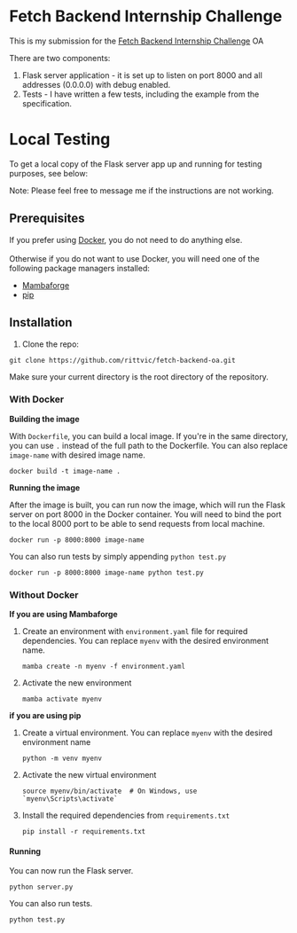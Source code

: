 # Fetch Backend Internship Challenge
This is my submission for the [Fetch Backend Internship Challenge](https://fetch-hiring.s3.us-east-1.amazonaws.com/points-intern.pdf) OA

There are two components:
1. Flask server application - it is set up to listen on port 8000 and all addresses (0.0.0.0) with debug enabled.
2. Tests - I have written a few tests, including the example from the specification.

# Local Testing
To get a local copy of the Flask server app up and running for testing purposes, see below:

Note: Please feel free to message me if the instructions are not working.

## Prerequisites
If you prefer using [Docker](https://www.docker.com/), you do not need to do anything else.
<br><br>
Otherwise if you do not want to use Docker, you will need one of the following package managers installed:
- [Mambaforge](https://mamba.readthedocs.io/en/latest/mamba-installation.html)
- [pip](https://pypi.org/project/pip/)
## Installation
1. Clone the repo:
```
git clone https://github.com/rittvic/fetch-backend-oa.git
```
Make sure your current directory is the root directory of the repository.
### With Docker

<b> Building the image</b>

With `Dockerfile`, you can build a local image. If you're in the same directory, you can use `.` instead of the full path to the Dockerfile.
You can also replace `image-name` with desired image name.
   ```
   docker build -t image-name .
   ```
<b> Running the image </b>

After the image is built, you can run now the image, which will run the Flask server on port 8000 in the Docker container. 
You will need to bind the port to the local 8000 port to be able to send requests from local machine.
```
docker run -p 8000:8000 image-name
```

You can also run tests by simply appending `python test.py` 
```
docker run -p 8000:8000 image-name python test.py
```

### Without Docker

<b>If you are using Mambaforge</b>

1. Create an environment with `environment.yaml` file for required dependencies. You can replace `myenv` with the desired environment name.
    ```
    mamba create -n myenv -f environment.yaml
    ```
2. Activate the new environment
    ```
    mamba activate myenv
    ```

<b>if you are using pip</b>
1. Create a virtual environment. You can replace `myenv` with the desired environment name
    ```
    python -m venv myenv
    ```
2. Activate the new virtual environment
    ```
    source myenv/bin/activate  # On Windows, use `myenv\Scripts\activate`
    ```
3. Install the required dependencies from `requirements.txt`
    ```
    pip install -r requirements.txt
    ```
   
#### Running

You can now run the Flask server.
```
python server.py
```

You can also run tests.
```
python test.py
```

